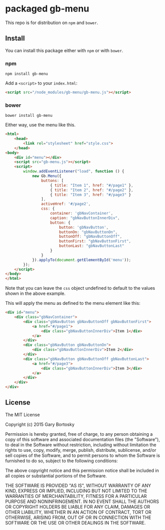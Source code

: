 # packaged gb-menu

This repo is for distribution on `npm` and `bower`.

## Install

You can install this package either with `npm` or with `bower`.

### npm

```shell
npm install gb-menu
```

Add a `<script>` to your `index.html`:

```html
<script src="/node_modules/gb-menu/gb-menu.js"></script>
```

### bower

```shell
bower install gb-menu
```

Either way, use the menu like this.

```html
<html>
    <head>
        <link rel="stylesheet" href="style.css">
    </head>
<body>
    <div id="menu"></div>
    <script src="gb-menu.js"></script>
    <script>
        window.addEventListener("load", function () {
            new Gb.Menu({
                buttons: [
		            { title: "Item 1", href: "#/page1" },
		            { title: "Item 2", href: "#/page2" },
		            { title: "Item 3", href: "#/page3" }
                ],
                activeHref: '#/page2',
                css: {
                    container: 'gbNavContainer',
                    caption: "gbNavButtonInnerDiv",
                    button: {
                        button: 'gbNavButton',
                        buttonOn: "gbNavButtonOn",
                        buttonOff: "gbNavButtonOff",
                        buttonFirst: "gbNavButtonFirst",
                        buttonLast: "gbNavButtonLast"
                    }
                }
            }).applyTo(document.getElementById('menu'));
        });
    </script>
</body>
</html>
```

Note that you can leave the `css` object undefined to default to the values shown in the above example.

This will apply the menu as defined to the menu element like this:

```html
<div id="menu">
    <div class="gbNavContainer">
        <div class="gbNavButton gbNavButtonOff gbNavButtonFirst">
            <a href="#/page1">
                <div class="gbNavButtonInnerDiv">Item 1</div>
            </a>
        </div>
        <div class="gbNavButton gbNavButtonOn">
            <div class="gbNavButtonInnerDiv">Item 2</div>
        </div>
        <div class="gbNavButton gbNavButtonOff gbNavButtonLast">
            <a href="#/page3">
                <div class="gbNavButtonInnerDiv">Item 3</div>
            </a>
        </div>
    </div>
</div>
```

## License

The MIT License

Copyright (c) 2015 Gary Bortosky

Permission is hereby granted, free of charge, to any person obtaining a copy
of this software and associated documentation files (the "Software"), to deal
in the Software without restriction, including without limitation the rights
to use, copy, modify, merge, publish, distribute, sublicense, and/or sell
copies of the Software, and to permit persons to whom the Software is
furnished to do so, subject to the following conditions:

The above copyright notice and this permission notice shall be included in
all copies or substantial portions of the Software.

THE SOFTWARE IS PROVIDED "AS IS", WITHOUT WARRANTY OF ANY KIND, EXPRESS OR
IMPLIED, INCLUDING BUT NOT LIMITED TO THE WARRANTIES OF MERCHANTABILITY,
FITNESS FOR A PARTICULAR PURPOSE AND NONINFRINGEMENT. IN NO EVENT SHALL THE
AUTHORS OR COPYRIGHT HOLDERS BE LIABLE FOR ANY CLAIM, DAMAGES OR OTHER
LIABILITY, WHETHER IN AN ACTION OF CONTRACT, TORT OR OTHERWISE, ARISING FROM,
OUT OF OR IN CONNECTION WITH THE SOFTWARE OR THE USE OR OTHER DEALINGS IN
THE SOFTWARE.

